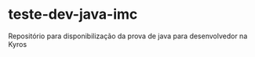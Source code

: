 # teste-dev-java-imc
Repositório para disponibilização da prova de java para desenvolvedor na Kyros
